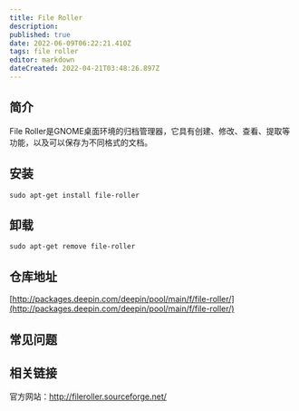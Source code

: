 ```yaml
---
title: File Roller
description: 
published: true
date: 2022-06-09T06:22:21.410Z
tags: file roller
editor: markdown
dateCreated: 2022-04-21T03:48:26.897Z
---
```


## 简介

File Roller是GNOME桌面环境的归档管理器，它具有创建、修改、查看、提取等功能，以及可以保存为不同格式的文档。

## 安装

`sudo apt-get install file-roller`

## 卸载

`sudo apt-get remove file-roller`

## 仓库地址

[http://packages.deepin.com/deepin/pool/main/f/file-roller/](http://packages.deepin.com/deepin/pool/main/f/file-roller/)

## 常见问题

## 相关链接
官方网站：http://fileroller.sourceforge.net/